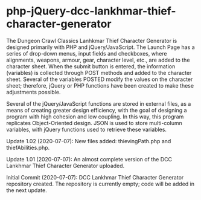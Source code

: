 # php-jQuery-dcc-lankhmar-thief-character-generator
The Dungeon Crawl Classics Lanhkmar Thief Character Generator is designed primarily with PHP and jQuery/JavaScript. The Launch Page has a series of drop-down menus, input fields and checkboxes, where alignments, weapons, armour, gear, character level, etc., are added to the character sheet. When the submit button is entered, the information (variables) is collected through POST methods and added to the character sheet. Several of the variables POSTED modify the values on the character sheet; therefore, jQuery or PHP functions have been created to make these adjustments possible. 

Several of the jQuery/JavaScript functions are stored in external files, as a means of creating greater design efficiency, with the goal of designing a program with high cohesion and low coupling. In this way, this program replicates Object-Oriented design. JSON is used to store multi-column variables, with jQuery functions used to retrieve these variables.


Update 1.02 (2020-07-07): New files added: thievingPath.php and thiefAbilities.php.

Update 1.01 (2020-07-07): An almost complete version of the DCC Lankhmar Thief Character Generator uploaded.

Initial Commit (2020-07-07): DCC Lankhmar Thief Character Generator repository created.  The repository is currently empty; code will be added in the next update.
